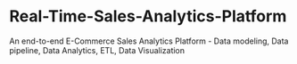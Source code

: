 # Real-Time-Sales-Analytics-Platform
An end-to-end E-Commerce Sales Analytics Platform - Data modeling, Data pipeline, Data Analytics, ETL, Data Visualization
